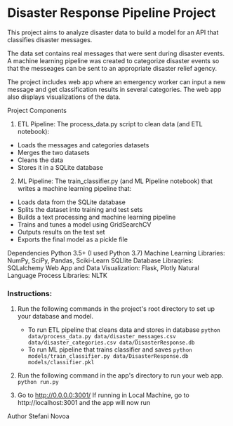 # Disaster Response Pipeline Project

This project aims to analyze disaster data to build a model for an API that classifies disaster messages.

The data set contains real messages that were sent during disaster events. A machine learning pipeline was created to categorize disaster events so that the messeages can be sent to an appropriate disaster relief agency.

The project includes web app where an emergency worker can input a new message and get classification results in several categories. The web app also displays visualizations of the data. 

Project Components

1. ETL Pipeline: The process_data.py script to clean data (and ETL notebook):
- Loads the messages and categories datasets
- Merges the two datasets
- Cleans the data
- Stores it in a SQLite database

2. ML Pipeline: The train_classifier.py (and ML Pipeline notebook) that writes a machine learning pipeline that:

- Loads data from the SQLite database
- Splits the dataset into training and test sets
- Builds a text processing and machine learning pipeline
- Trains and tunes a model using GridSearchCV
- Outputs results on the test set
- Exports the final model as a pickle file

Dependencies
Python 3.5+ (I used Python 3.7)
Machine Learning Libraries: NumPy, SciPy, Pandas, Sciki-Learn
SQLlite Database Libraqries: SQLalchemy
Web App and Data Visualization: Flask, Plotly
Natural Language Process Libraries: NLTK


### Instructions:
1. Run the following commands in the project's root directory to set up your database and model.

    - To run ETL pipeline that cleans data and stores in database
        `python data/process_data.py data/disaster_messages.csv data/disaster_categories.csv data/DisasterResponse.db`
    - To run ML pipeline that trains classifier and saves
        `python models/train_classifier.py data/DisasterResponse.db models/classifier.pkl`

2. Run the following command in the app's directory to run your web app.
    `python run.py`

3. Go to http://0.0.0.0:3001/
If running in Local Machine, go to  http://localhost:3001 and the app will now run

Author
Stefani Novoa 
